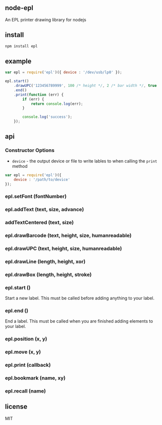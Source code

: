 node-epl
--------

An EPL printer drawing library for nodejs

install
-------

```bash
npm install epl
```

example
-------

```js
var epl = require('epl')({ device : '/dev/usb/lp0' });

epl.start()
    .drawUPC('123456789999', 100 /* height */, 2 /* bar width */, true /* human readable */)
    .end()
    .print(function (err) {
        if (err) {
            return console.log(err);
        }

        console.log('success');
    });
```

api
---

### Constructor Options

* `device` - the output device or file to write lables to when calling the `print` method

```js
var epl = require('epl')({
    device : '/path/to/device'
});
```

### epl.setFont (fontNumber)
### epl.addText (text, size, advance)
### addTextCentered (text, size)
### epl.drawBarcode (text, height, size, humanreadable)
### epl.drawUPC (text, height, size, humanreadable)
### epl.drawLine (length, height, xor)
### epl.drawBox (length, height, stroke)
### epl.start ()

Start a new label. This must be called before adding anything to your label.

### epl.end ()

End a label. This must be called when you are finished adding elements to your label.

### epl.position (x, y)
### epl.move (x, y)
### epl.print (callback)
### epl.bookmark (name, xy)
### epl.recall (name)

license
-------

MIT


